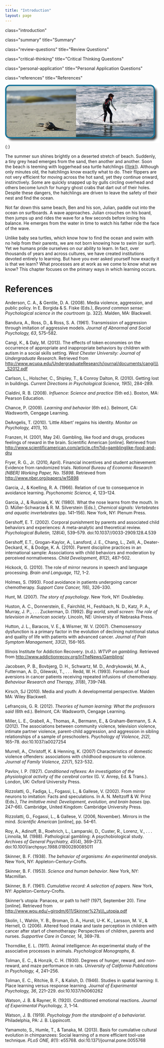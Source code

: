 ```yaml
---
title: "Introduction"
layout: page
---
```



<cnx-pi data-type="cnx.flag.introduction"> class="introduction" </cnx-pi>

<cnx-pi data-type="cnx.eoc">class="summary" title="Summary"</cnx-pi>

<cnx-pi data-type="cnx.eoc">class="review-questions" title="Review Questions"</cnx-pi>

<cnx-pi data-type="cnx.eoc">class="critical-thinking" title="Critical Thinking Questions"</cnx-pi>

<cnx-pi data-type="cnx.eoc">class="personal-application" title="Personal Application Questions"</cnx-pi>

<cnx-pi data-type="cnx.eoc">class="references" title="References"</cnx-pi>

 ![A photograph shows a baby turtle moving across sand toward the ocean. A photograph shows a young child standing on a surfboard in a small wave.](../resources/CNX_Psych_06_00_Turtles.jpg "Loggerhead sea turtle hatchlings are born knowing how to find the ocean and how to swim. Unlike the sea turtle, humans must learn how to swim (and surf). (credit &#x201C;turtle&#x201D;: modification of work by Becky Skiba, USFWS; credit &#x201C;surfer&#x201D;: modification of work by Mike Baird)"){:}

The summer sun shines brightly on a deserted stretch of beach. Suddenly, a tiny grey head emerges from the sand, then another and another. Soon the beach is teeming with loggerhead sea turtle hatchlings ([\[link\]](#fs-idp78123968)). Although only minutes old, the hatchlings know exactly what to do. Their flippers are not very efficient for moving across the hot sand, yet they continue onward, instinctively. Some are quickly snapped up by gulls circling overhead and others become lunch for hungry ghost crabs that dart out of their holes. Despite these dangers, the hatchlings are driven to leave the safety of their nest and find the ocean.

Not far down this same beach, Ben and his son, Julian, paddle out into the ocean on surfboards. A wave approaches. Julian crouches on his board, then jumps up and rides the wave for a few seconds before losing his balance. He emerges from the water in time to watch his father ride the face of the wave.

Unlike baby sea turtles, which know how to find the ocean and swim with no help from their parents, we are not born knowing how to swim (or surf). Yet we humans pride ourselves on our ability to learn. In fact, over thousands of years and across cultures, we have created institutions devoted entirely to learning. But have you ever asked yourself how exactly it is that we learn? What processes are at work as we come to know what we know? This chapter focuses on the primary ways in which learning occurs.

# References

Anderson, C. A., &amp; Gentile, D. A. (2008). Media violence, aggression, and public policy. In E. Borgida &amp; S. Fiske (Eds.), <em>Beyond common sense: Psychological science in the courtroom </em>(p. 322). Malden, MA: Blackwell.

Bandura, A., Ross, D., &amp; Ross, S. A. (1961). Transmission of aggression through imitation of aggressive models. *Journal of Abnormal and Social Psychology, 63*, 575–582.

Cangi, K., &amp; Daly, M. (2013). The effects of token economies on the occurrence of appropriate and inappropriate behaviors by children with autism in a social skills setting. *West Chester University: Journal of Undergraduate Research*. Retrieved from http://www.wcupa.edu/UndergraduateResearch/journal/documents/cangi\\\_S2012.pdf

Carlson, L., Holscher, C., Shipley, T., &amp; Conroy Dalton, R. (2010). Getting lost in buildings. *Current Directions in Psychological Science, 19*(5), 284–289.

Cialdini, R. B. (2008). *Influence: Science and practice* (5th ed.). Boston, MA: Pearson Education.

Chance, P. (2009). *Learning and behavior* (6th ed.). Belmont, CA: Wadsworth, Cengage Learning.

DeAngelis, T. (2010). ‘Little Albert’ regains his identity. *Monitor on Psychology, 41*(1), 10.

Franzen, H. (2001, May 24). Gambling, like food and drugs, produces feelings of reward in the brain. Scientific American \[online\]. Retrieved from http://www.scientificamerican.com/article.cfm?id=gamblinglike-food-and-dru

Fryer, R. G., Jr. (2010, April). Financial incentives and student achievement: Evidence from randomized trials. *National Bureau of Economic Research \[NBER\] Working Paper, No. 15898*. Retrieved from http://www.nber.org/papers/w15898

Garcia, J., &amp; Koelling, R. A. (1966). Relation of cue to consequence in avoidance learning. *Psychonomic Science, 4*, 123–124.

Garcia, J., &amp; Rusiniak, K. W. (1980). What the nose learns from the mouth. In D. Müller-Schwarze &amp; R. M. Silverstein (Eds.), *Chemical signals: Vertebrates and aquatic invertebrates* (pp. 141–156). New York, NY: Plenum Press.

Gershoff, E. T. (2002). Corporal punishment by parents and associated child behaviors and experiences: A meta-analytic and theoretical review. *Psychological Bulletin, 128*(4), 539–579. doi:10.1037//0033-2909.128.4.539

Gershoff, E.T., Grogan-Kaylor, A., Lansford, J. E., Chang, L., Zelli, A., Deater-Deckard, K., &amp; Dodge, K. A. (2010). Parent discipline practices in an international sample: Associations with child behaviors and moderation by perceived normativeness. *Child Development, 81*(2), 487–502.

Hickock, G. (2010). The role of mirror neurons in speech and language processing. *Brain and Language, 112*, 1–2.

Holmes, S. (1993). Food avoidance in patients undergoing cancer chemotherapy. *Support Care Cancer, 1*(6), 326–330.

Hunt, M. (2007). *The story of psychology*. New York, NY: Doubleday.

Huston, A. C., Donnerstein, E., Fairchild, H., Feshbach, N. D., Katz, P. A., Murray, J. P., . . . Zuckerman, D. (1992). *Big world, small screen: The role of television in American society*. Lincoln, NE: University of Nebraska Press.

Hutton, J. L., Baracos, V. E., &amp; Wismer, W. V. (2007). Chemosensory dysfunction is a primary factor in the evolution of declining nutritional status and quality of life with patients with advanced cancer. *Journal of Pain Symptom Management, 33*(2), 156–165.

Illinois Institute for Addiction Recovery. (n.d.). *WTVP on gambling*. Retrieved from http://www.addictionrecov.org/InTheNews/Gambling/

Jacobsen, P. B., Bovbjerg, D. H., Schwartz, M. D., Andrykowski, M. A., Futterman, A. D., Gilewski, T., . . . Redd, W. H. (1993). Formation of food aversions in cancer patients receiving repeated infusions of chemotherapy. *Behaviour Research and Therapy, 31*(8), 739–748.

Kirsch, SJ (2010). Media and youth: A developmental perspective. Malden MA: Wiley Blackwell.

Lefrançois, G. R. (2012). *Theories of human learning: What the professors said* (6th ed.). Belmont, CA: Wadsworth, Cengage Learning.

Miller, L. E., Grabell, A., Thomas, A., Bermann, E., &amp; Graham-Bermann, S. A. (2012). The associations between community violence, television violence, intimate partner violence, parent-child aggression, and aggression in sibling relationships of a sample of preschoolers. *Psychology of Violence, 2(2),* 165–78. doi:10.1037/a0027254

Murrell, A., Christoff, K. &amp; Henning, K. (2007) Characteristics of domestic violence offenders: associations with childhood exposure to violence. *Journal of Family Violence, 22*(7), 523-532.

Pavlov, I. P. (1927). *Conditioned reflexes: An investigation of the physiological activity of the cerebral cortex* (G. V. Anrep, Ed. &amp; Trans.). London, UK: Oxford University Press.

Rizzolatti, G., Fadiga, L., Fogassi, L., &amp; Gallese, V. (2002). From mirror neurons to imitation: Facts and speculations. In A. N. Meltzoff &amp; W. Prinz (Eds.), *The imitative mind: Development, evolution, and brain bases* (pp. 247–66). Cambridge, United Kingdom: Cambridge University Press.

Rizzolatti, G., Fogassi, L., &amp; Gallese, V. (2006, November). Mirrors in the mind. *Scientific American* \[online\], pp. 54–61.

Roy, A., Adinoff, B., Roehrich, L., Lamparski, D., Custer, R., Lorenz, V., . . . Linnoila, M. (1988). Pathological gambling: A psychobiological study. *Archives of General Psychiatry, 45*(4), 369–373. doi:10.1001/archpsyc.1988.01800280085011

Skinner, B. F. (1938). *The behavior of organisms: An experimental analysis*. New York, NY: Appleton-Century-Crofts.

Skinner, B. F. (1953). *Science and human behavior*. New York, NY: Macmillan.

Skinner, B. F. (1961). *Cumulative record: A selection of papers*. New York, NY: Appleton-Century-Crofts.

Skinner’s utopia: Panacea, or path to hell? (1971, September 20). *Time* \[online\]. Retrieved from http://www.wou.edu/~girodm/611/Skinner%27s\\\_utopia.pdf

Skolin, I., Wahlin, Y. B., Broman, D. A., Hursti, U-K. K., Larsson, M. V., &amp; Hernell, O. (2006). Altered food intake and taste perception in children with cancer after start of chemotherapy: Perspectives of children, parents and nurses. *Supportive Care in Cancer, 14*, 369–78.

Thorndike, E. L. (1911). Animal intelligence: An experimental study of the associative processes in animals. *Psychological Monographs, 8*.

Tolman, E. C., &amp; Honzik, C. H. (1930). Degrees of hunger, reward, and non-reward, and maze performance in rats. *University of California Publications in Psychology, 4*, 241–256.

Tolman, E. C., Ritchie, B. F., &amp; Kalish, D. (1946). Studies in spatial learning: II. Place learning versus response learning. *Journal of Experimental Psychology, 36*, 221–229. doi:10.1037/h0060262

Watson, J. B. &amp; Rayner, R. (1920). Conditioned emotional reactions. *Journal of Experimental Psychology, 3*, 1–14.

Watson, J. B. (1919). *Psychology from the standpoint of a behaviorist*. Philadelphia, PA: J. B. Lippincott.

Yamamoto, S., Humle, T., &amp; Tanaka, M. (2013). Basis for cumulative cultural evolution in chimpanzees: Social learning of a more efficient tool-use technique. *PLoS ONE, 8*(1): e55768. doi:10.1371/journal.pone.0055768

